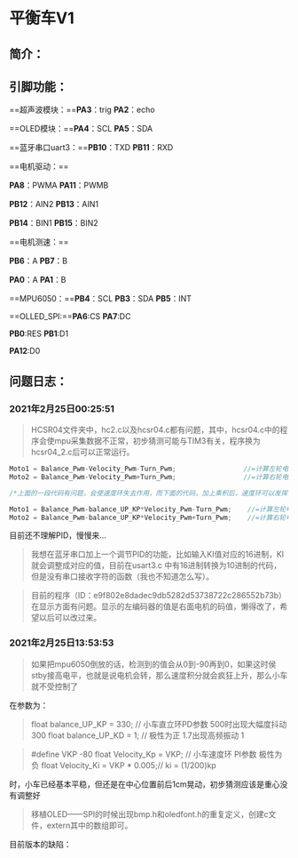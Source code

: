 # 平衡车V1

## 简介：



## 引脚功能：

==超声波模块：==**PA3**：trig		**PA2**：echo

==OLED模块：==**PA4**：SCL		**PA5**：SDA

==蓝牙串口uart3：==**PB10**：TXD		**PB11**：RXD

==电机驱动：==

**PA8**：PWMA		**PA11**：PWMB

**PB12**：AIN2		**PB13**：AIN1

**PB14**：BIN1		**PB15**：BIN2

==电机测速：==

**PB6**：A		**PB7**：B

**PA0**：A		**PA1**：B

==MPU6050：==**PB4**：SCL		**PB3**：SDA		**PB5**：INT

==OLLED_SPI:==**PA6**:CS		**PA7**:DC

**PB0**:RES		**PB1**:D1

**PA12**:D0



## 问题日志：

### 2021年2月25日00:25:51

> HCSR04文件夹中，hc2.c以及hcsr04.c都有问题，其中，hcsr04.c中的程序会使mpu采集数据不正常，初步猜测可能与TIM3有关，程序换为hcsr04_2.c后可以正常运行。



```c
Moto1 = Balance_Pwm-Velocity_Pwm-Turn_Pwm;                 //=计算左轮电机最终PWM
Moto2 = Balance_Pwm-Velocity_Pwm+Turn_Pwm;                 //=计算右轮电机最终PWM

/*上面的一段代码有问题，会使速度环失去作用，而下面的代码，加上乘积后，速度环可以发挥作用，目前不知道为什么*/

Moto1 = Balance_Pwm-balance_UP_KP*Velocity_Pwm-Turn_Pwm;    //=计算左轮电机最终PWM
Moto2 = Balance_Pwm-balance_UP_KP*Velocity_Pwm+Turn_Pwm;    //=计算右轮电机最终PWM
```

目前还不理解PID，慢慢来...



> 我想在蓝牙串口加上一个调节PID的功能，比如输入KI值对应的16进制，KI就会调整成对应的值，目前在usart3.c 中有16进制转换为10进制的代码，但是没有串口接收字符的函数（我也不知道怎么写）。



> 目前的程序（ID：e9f802e8dadec9db5282d53738722c286552b73b）在显示方面有问题。显示的左编码器的值是右面电机的码值，懒得改了，希望以后可以改过来。

### 2021年2月25日13:53:53

> 如果把mpu6050倒放的话，检测到的值会从0到-90再到0，如果这时侯stby接高电平，也就是说电机会转，那么速度积分就会疯狂上升，那么小车就不受控制了 



在参数为：

> float balance_UP_KP = 330; 	 // 小车直立环PD参数  500时出现大幅度抖动   300
> float balance_UP_KD = 1;    // 极性为正        1.7出现高频振动    1  

> #define VKP -80
> float Velocity_Kp = VKP;     // 小车速度环 PI参数   极性为负
> float Velocity_Ki = VKP * 0.005;// ki = (1/200)kp

时，小车已经基本平稳，但还是在中心位置前后1cm晃动，初步猜测应该是重心没有调整好



> 移植OLED——SPI的时候出现bmp.h和oledfont.h的重复定义，创建c文件，extern其中的数组即可。



目前版本的缺陷：